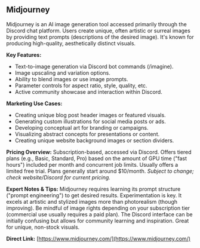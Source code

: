 ## Midjourney

Midjourney is an AI image generation tool accessed primarily through the Discord chat platform. Users create unique, often artistic or surreal images by providing text prompts (descriptions of the desired image). It's known for producing high-quality, aesthetically distinct visuals.

**Key Features:**

* Text-to-image generation via Discord bot commands (/imagine).  
* Image upscaling and variation options.  
* Ability to blend images or use image prompts.  
* Parameter controls for aspect ratio, style, quality, etc.  
* Active community showcase and interaction within Discord.

**Marketing Use Cases:**

* Creating unique blog post header images or featured visuals.  
* Generating custom illustrations for social media posts or ads.  
* Developing conceptual art for branding or campaigns.  
* Visualizing abstract concepts for presentations or content.  
* Creating unique website background images or section dividers.

**Pricing Overview:** Subscription-based, accessed via Discord. Offers tiered plans (e.g., Basic, Standard, Pro) based on the amount of GPU time ("fast hours") included per month and concurrent job limits. Usually offers a limited free trial. Plans generally start around $10/month. *Subject to change; check website/Discord for current pricing.*

**Expert Notes & Tips:** Midjourney requires learning its prompt structure ("prompt engineering") to get desired results. Experimentation is key. It excels at artistic and stylized images more than photorealism (though improving). Be mindful of image rights depending on your subscription tier (commercial use usually requires a paid plan). The Discord interface can be initially confusing but allows for community learning and inspiration. Great for unique, non-stock visuals.

**Direct Link:** [https://www.midjourney.com/](https://www.midjourney.com/)
